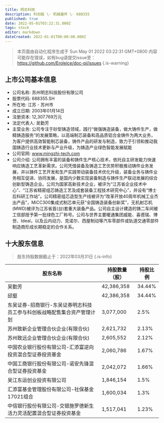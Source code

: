 ```yaml
---
title: 明志科技
description: 科创板 \- 机械基件 \- 688355
published: true
date: 2022-05-01T03:22:31.000Z
tags: stock
editor: markdown
dateCreated: 2022-01-01T00:00:00.000Z
---
```


> 本页面由自动化程序生成于 Sun May 01 2022 03:22:31 GMT+0800
> 内容可能存在错误，如有bug请提交issue至：https://github.com/Eroleice/doc-pi/issues
{.is-warning}

## 上市公司基本信息
- 公司名称: 苏州明志科技股份有限公司
- 股票代码: 688355.SH
- 所在地: 江苏 - 苏州市
- 成立日期: 2003年01月14日
- 注册资本: 12,307.769万元
- 法定代表人: 吴勤芳
- 主营业务: 公司专注于砂型铸造领域，践行“做强铸造装备，做大铸件生产，做精铸造服务”的发展策略，以高端制芯装备和高品质铝合金铸件为两大业务，为客户提供高效智能制芯装备，铸件产品的研发与制造，致力于引领和推动我国铸造行业技术更新与产业升级，为铸造产业绿色智能发展赋能
- 公司官网: www.mingzhi-tech.com
- 公司介绍: 公司拥有丰富的装备和铸件生产核心技术，依托自主研发能力快速响应铸造工艺革新需求。公司凭借装备及铸造工艺优势积极推动铸件业务发展，并以铸件工艺开发和生产实践带动装备技术优化升级，装备业务与铸件业务相互促进、协同发展，是国内少数实现装备制造与铸件生产联动发展的综合创新型铸造企业。公司为国家高新技术企业，被评为“江苏省企业技术中心”、“江苏省精密组芯铸造工艺及成套装备工程技术研究中心”，并设有“博士后科研工作站”。公司精密组芯造型生产线被评为“改革开放40周年机械工业杰出产品”，MiCC300集成式制芯单元获“全国铸造装备创新奖”，无机射芯机(MWD)被评为江苏省首(台)套重大装备产品。公司自主设计建造的铸二车间被工信部授予第一批绿色工厂称号。公司与世界主要暖通集团威能、喜德瑞、博世、Ideal，以及云内动力、克诺尔、西屋制动等汽车零部件或轨道交通零部件制造商形成长期稳定的合作关系。


## 十大股东信息
> 股东持股数据截止于：2022年03月31日
{.is-info}

| 股东名称 | 持股数量（股） | 持股比例 |
| --- | --- | --- |
| 吴勤芳 | 42,386,358 | 34.44% |
| 邱壑 | 42,386,358 | 34.44% |
| 东吴证券-招商银行-东吴证券明志科技员工参与科创板战略配售集合资产管理计划 | 3,077,000 | 2.5% |
| 苏州致新企业管理合伙企业(有限合伙) | 2,621,732 | 2.13% |
| 苏州致远企业管理合伙企业(有限合伙) | 2,605,552 | 2.12% |
| 中国农业银行股份有限公司-汇添富逆向投资混合型证券投资基金 | 2,060,786 | 1.67% |
| 中国工商银行股份有限公司-诺安先锋混合型证券投资基金 | 2,042,072 | 1.66% |
| 吴江东运创业投资有限公司 | 1,846,154 | 1.5% |
| 汇添富基金管理股份有限公司-社保基金17021组合 | 1,600,034 | 1.3% |
| 中信银行股份有限公司-交银施罗德新生活力灵活配置混合型证券投资基金 | 1,517,041 | 1.23% |




